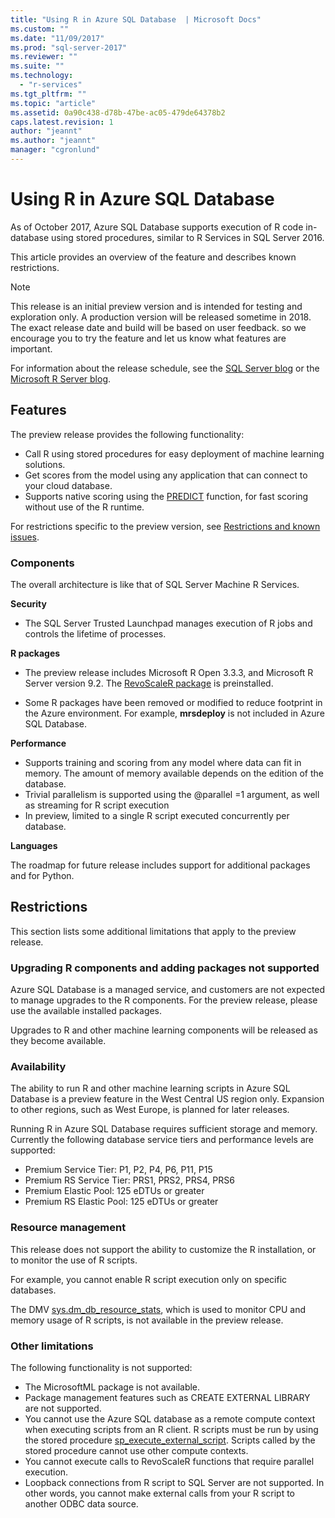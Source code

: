 ```yaml
---
title: "Using R in Azure SQL Database  | Microsoft Docs"
ms.custom: ""
ms.date: "11/09/2017"
ms.prod: "sql-server-2017"
ms.reviewer: ""
ms.suite: ""
ms.technology: 
  - "r-services"
ms.tgt_pltfrm: ""
ms.topic: "article"
ms.assetid: 0a90c438-d78b-47be-ac05-479de64378b2
caps.latest.revision: 1
author: "jeannt"
ms.author: "jeannt"
manager: "cgronlund"
---
```

# Using R in Azure SQL Database

As of October 2017, Azure SQL Database supports execution of R code in-database using stored procedures, similar to R Services in SQL Server 2016.

This article provides an overview of the feature and describes known restrictions.

> [!NOTE]
> This release is an initial preview version and is intended for testing and exploration only. A production version will be released sometime in 2018. The exact release date and build will be based on user feedback. so we encourage you to try the feature and let us know what features are important. 
> 
> For information about the release schedule, see the [SQL Server blog](https://blogs.technet.microsoft.com/dataplatforminsider/) or the [Microsoft R Server blog](https://blogs.msdn.microsoft.com/rserver/).

## Features

The preview release provides the following functionality:

+ Call R using stored procedures for easy deployment of machine learning solutions.
+ Get scores from the model using any application that can connect to your cloud database.
+ Supports native scoring using the [PREDICT](../../t-sql/queries/predict-transact-sql.md) function, for fast scoring without use of the R runtime.

For restrictions specific to the preview version, see [Restrictions and known issues](#bkmk_restrictions).

### Components

The overall architecture is like that of SQL Server Machine R Services.

**Security**

+ The SQL Server Trusted Launchpad manages execution of R jobs and controls the lifetime of processes. 

**R packages**

+ The preview release includes Microsoft R Open 3.3.3, and Microsoft R Server version 9.2. The [RevoScaleR package](https://docs.microsoft.com/machine-learning-server/r-reference/revoscaler/revoscaler) is preinstalled.

+ Some R packages have been removed or modified to reduce footprint in the Azure environment. For example, **mrsdeploy** is not included in Azure SQL Database.

**Performance**

+ Supports training and scoring from any model where data can fit in memory.  The amount of memory available depends on the edition of the database. 
+ Trivial parallelism is supported using the @parallel =1 argument, as well as streaming for R script execution 
+ In preview, limited to a single R script executed concurrently per database.

**Languages**

The roadmap for future release includes support for additional packages and for Python.

## Restrictions

This section lists some additional limitations that apply to the preview release.

### Upgrading R components and adding packages not supported

Azure SQL Database is a managed service, and customers are not expected to manage upgrades to the R components. For the preview release, please use the available installed packages.

Upgrades to R and other machine learning components will be released as they become available.

### Availability

The ability to run R and other machine learning scripts in Azure SQL Database is a preview feature in the West Central US region only. Expansion to other regions, such as West Europe, is planned for later releases.

Running R in Azure SQL Database requires sufficient storage and memory. Currently the following database service tiers and performance levels are supported:

+ Premium Service Tier: P1, P2, P4, P6, P11, P15 
+ Premium RS Service Tier: PRS1, PRS2, PRS4, PRS6 
+ Premium Elastic Pool: 125 eDTUs or greater 
+ Premium RS Elastic Pool: 125 eDTUs or greater 

### Resource management

This release does not support the ability to customize the R installation, or to monitor the use of R scripts.

For example, you cannot enable R script execution only on specific databases.

The DMV [sys.dm_db_resource_stats](https://docs.microsoft.com/sql/relational-databases/system-dynamic-management-views/sys-dm-db-resource-stats-azure-sql-database), which is used to monitor CPU and memory usage of R scripts, is not available in the preview release.

### Other limitations

The following functionality is not supported: 

+ The MicrosoftML package is not available.
+ Package management features such as CREATE EXTERNAL LIBRARY are not supported.
+ You cannot use the Azure SQL database as a remote compute context when executing scripts from an R client. R scripts must be run by using the stored procedure [sp_execute_external_script](../../relational-databases/system-stored-procedures/sp-execute-external-script-transact-sql.md). Scripts called by the stored procedure cannot use other compute contexts.
+ You cannot execute calls to RevoScaleR functions that require parallel execution.
+ Loopback connections from R script to SQL Server are not supported. In other words, you cannot make external calls from your R script to another ODBC data source.

